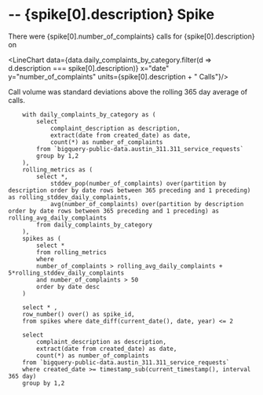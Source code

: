 # <Value value = {spike[0].date} fmt=date/> -- {spike[0].description} Spike

There were {spike[0].number_of_complaints} calls for {spike[0].description} on <Value value = {spike[0].date} fmt=date/>

<LineChart data={data.daily_complaints_by_category.filter(d => d.description === spike[0].description)} x="date" y="number_of_complaints" units={spike[0].description + " Calls"}/>

Call volume was <Value value={spike[0].number_of_complaints/spike[0].rolling_stddev_daily_complaints}/> standard deviations above the rolling 365 day average of <Value value={spike[0].rolling_avg_daily_complaints}/> calls.

<Hist data={daily_complaints_by_category} x=number_of_complaints xAxisTitle="Calls per day, last 365 days" units="days"/>

```spikes
    with daily_complaints_by_category as (
        select 
            complaint_description as description,
            extract(date from created_date) as date, 
            count(*) as number_of_complaints 
        from `bigquery-public-data.austin_311.311_service_requests` 
        group by 1,2 
    ), 
    rolling_metrics as (
        select *,
            stddev_pop(number_of_complaints) over(partition by description order by date rows between 365 preceding and 1 preceding) as rolling_stddev_daily_complaints,
            avg(number_of_complaints) over(partition by description order by date rows between 365 preceding and 1 preceding) as rolling_avg_daily_complaints
        from daily_complaints_by_category 
    ), 
    spikes as (
        select *
        from rolling_metrics
        where 
        number_of_complaints > rolling_avg_daily_complaints + 5*rolling_stddev_daily_complaints
        and number_of_complaints > 50
        order by date desc
    )

    select * ,
    row_number() over() as spike_id,
    from spikes where date_diff(current_date(), date, year) <= 2
```

```daily_complaints_by_category 
    select 
        complaint_description as description,
        extract(date from created_date) as date, 
        count(*) as number_of_complaints 
    from `bigquery-public-data.austin_311.311_service_requests` 
    where created_date >= timestamp_sub(current_timestamp(), interval 365 day)
    group by 1,2 
```

<script>
    let spike = data.spikes.filter(d => d.spike_id == $page.params.spike_id)
    let daily_complaints_by_category = data.daily_complaints_by_category.filter(d => d.description === spike[0].description)    
</script>
